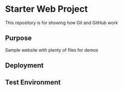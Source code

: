 # Starter Web Project

This repository is for showing how Git and GitHub work

## Purpose

Sample website with plenty of files for demos

## Deployment

## Test Environment
